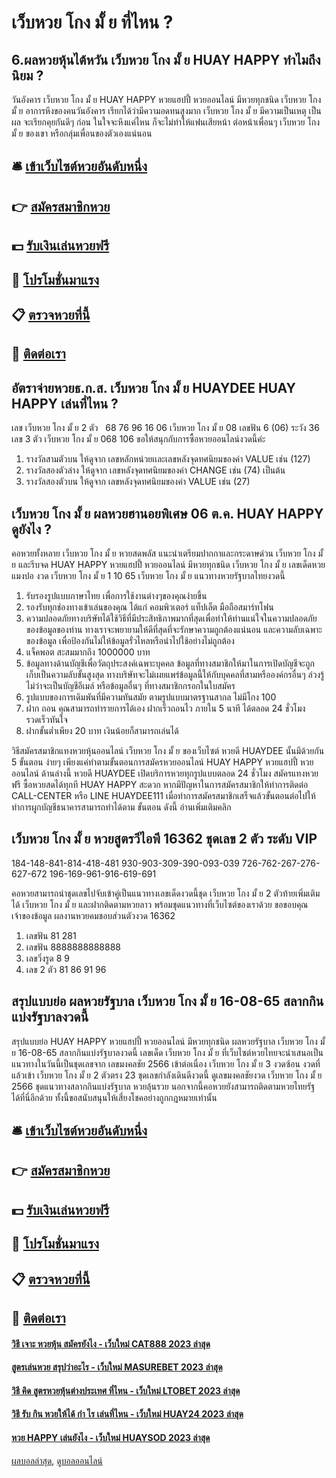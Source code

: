 # เว็บหวย โกง มั้ ย ที่ไหน ?
## 6.ผลหวยหุ้นไต้หวัน เว็บหวย โกง มั้ ย HUAY HAPPY ทำไมถึงนิยม ?
วันอังคาร เว็บหวย โกง มั้ ย HUAY HAPPY หวยแฮปปี้ หวยออนไลน์ มีหวยทุกชนิด เว็บหวย โกง มั้ ย อาการหึงของคนวันอังคาร เรียกได้ว่ามีความอดทนสูงมาก เว็บหวย โกง มั้ ย มีความเป็นเหตุ เป็นผล จะเรียกคุยกันดีๆ ก่อน ในใจจะหึงแค่ไหน ก็จะไม่ทำให้แฟนเสียหน้า ต่อหน้าเพื่อนๆ เว็บหวย โกง มั้ ย ของเขา หรือกลุ่มเพื่อนของตัวเองแน่นอน

## 🛎 [เข้าเว็บไซต์หวยอันดับหนึ่ง](https://bit.ly/3BG5bNw)
## 👉 [สมัครสมาชิกหวย](https://bit.ly/3BG5bNw)
## 💵 [รับเงินเล่นหวยฟรี](https://bit.ly/3C3mvgS)
## 👑 [โปรโมชั่นมาแรง](https://bit.ly/3C3mvgS)
## 📋 [ตรวจหวยที่นี้](https://bit.ly/3C3mvgS)
## 📱 [ติดต่อเรา](https://bit.ly/3C3mvgS)

## อัตราจ่ายหวยธ.ก.ส. เว็บหวย โกง มั้ ย HUAYDEE HUAY HAPPY เล่นที่ไหน ?
เลข เว็บหวย โกง มั้ ย 2 ตัว   68 76 96 16 06 เว็บหวย โกง มั้ ย 08
เลขฟัน 6 (06)
ระวัง 36
เลข 3 ตัว เว็บหวย โกง มั้ ย 068 106
ขอให้สนุกกับการซื้อหวยออนไลน์งวดนี้ค่ะ
1. รางวัลสามตัวบน ให้ดูจาก เลขหลักหน่วยเเละเลขหลังจุดทศนิยมของค่า VALUE เช่น (127)
2. รางวัลสองตัวล่าง ให้ดูจาก เลขหลังจุดทศนิยมของค่า CHANGE เช่น (74) เป็นต้น
3. รางวัลสองตัวบน ให้ดูจาก เลขหลังจุดทศนิยมของค่า VALUE เช่น (27)

## เว็บหวย โกง มั้ ย ผลหวยฮานอยพิเศษ 06 ต.ค. HUAY HAPPY ดูยังไง ?
คอหวยทั้งหลาย เว็บหวย โกง มั้ ย หวยสดพลัส แนะนำเตรียมปากกาและกระดาษด่วน เว็บหวย โกง มั้ ย และรีบจด HUAY HAPPY หวยแฮปปี้ หวยออนไลน์ มีหวยทุกชนิด เว็บหวย โกง มั้ ย เลขเด็ดหวยแมงปอ งวด เว็บหวย โกง มั้ ย 1 10 65 เว็บหวย โกง มั้ ย แนวทางหวยรัฐบาลไทยงวดนี้
1. รับรองรูปแบบภาษาไทย เพื่อการใช้งานต่างๆของคุณง่ายขึ้น
2. รองรับทุกช่องทางเข้าเล่นของคุณ ได้แก่ คอมพิวเตอร์ แท็ปเล็ต มือถือสมาร์ทโฟน
3. ความปลอดภัยทางบริษัทได้ใช้วิธีที่มีประสิทธิภาพมากที่สุดเพื่อทำให้ท่านแน่ใจในความปลอดภัยของข้อมูลของท่าน ทางเราจะพยายามให้ดีที่สุดที่จะรักษาความถูกต้องแน่นอน และความลับเฉพาะของข้อมูล เพื่อป้องกันไม่ให้ข้อมูลรั่วไหลหรือนำไปใช้อย่างไม่ถูกต้อง
4. แจ็คพอต สะสมมากถึง 1000000 บาท
5. ข้อมูลทางด้านบัญชีเพื่อวัตถุประสงค์เฉพาะบุคคล ข้อมูลที่ทางสมาชิกให้มาในการเปิดบัญชีจะถูกเก็บเป็นความลับขั้นสูงสุด ทางบริษัทจะไม่เผยแพร่ข้อมูลนี้ให้กับบุคคลที่สามหรือองค์กรอื่นๆ ล่วงรู้ ไม่ว่าจะเป็นบัญชีอีเมล์ หรือข้อมูลอื่นๆ ที่ทางสมาชิกกรอกในใบสมัคร
6. รูปแบบของการเดิมพันที่มีความทันสมัย ตามรูปแบบมาตรฐานสากล ไม่มีโกง 100
7. ฝาก ถอน คุณสามารถทำรายการได้เอง ฝากเร็วถอนไว ภายใน 5 นาที ได้ตลอด 24 ชั่วโมง รวดเร็วทันใจ
8. ฝากขั้นต่ำเพียง 20 บาท เงินน้อยก็สามารถเล่นได้

วิธีสมัครสมาชิกแทงหวยหุ้นออนไลน์ เว็บหวย โกง มั้ ย ของเว็บไซต์ หวยดี HUAYDEE นั้นมีด้วยกัน 5 ขั้นตอน ง่ายๆ เพียงแค่ทำตามขั้นตอนการสมัครหวยออนไลน์ HUAY HAPPY หวยแฮปปี้ หวยออนไลน์ ด้านล่างนี้
หวยดี HUAYDEE เปิดบริการหวยทุกรูปแบบตลอด 24 ชั่วโมง สมัครแทงหวยฟรี ซื้อหวยสดได้ทุกที HUAY HAPPY สะดวก หากมีปัญหาในการสมัครสมาชิกให้ทำการติดต่อ CALL-CENTER หรือ LINE HUAYDEE111
เมื่อทำการสมัครสมาชิกเสร็จแล้วขั้นตอนต่อไปให้ทำการผูกบัญชีธนาคารสามารถทำได้ตาม ขั้นตอน ดังนี้ อ่านเพิ่มเติมคลิก

## เว็บหวย โกง มั้ ย หวยสูตรวีไอพี 16362 ชุดเลข 2 ตัว ระดับ VIP
184-148-841-814-418-481
930-903-309-390-093-039
726-762-267-276-627-672
196-169-961-916-619-691

คอหวยสามารถนำชุดเลขไปจับเข้าคู่เป็นแนวทางเลขเด็ดงวดนี้ชุด เว็บหวย โกง มั้ ย 2 ตัวท้ายเพิ่มเติมได้ เว็บหวย โกง มั้ ย และฝากติดตามหวยลาว พร้อมชุดแนวทางที่เว็บไซต์ของเราด้วย
ขอขอบคุณเจ้าของข้อมูล
ผลงานหวยคมชอบส่วนตัวงวด 16362
1. เลขฟัน 81 281
2. เลขฟัน 8888888888888
3. เลขวิ่งรูด 8 9
4. เลข 2 ตัว 81 86 91 96

## สรุปแบบย่อ ผลหวยรัฐบาล เว็บหวย โกง มั้ ย 16-08-65 สลากกินแบ่งรัฐบาลงวดนี้
สรุปแบบย่อ HUAY HAPPY หวยแฮปปี้ หวยออนไลน์ มีหวยทุกชนิด ผลหวยรัฐบาล เว็บหวย โกง มั้ ย 16-08-65 สลากกินแบ่งรัฐบาลงวดนี้ เลขเด็ด เว็บหวย โกง มั้ ย ที่เว็บไซต์หวยไทยจะนำเสนอเป็นแนวทางในวันนี้เป็นชุดเลขจาก เลขมงคลชัย 2566 เข้าต่อเนื่อง เว็บหวย โกง มั้ ย 3 งวดซ้อน งวดที่แล้วเข้า เว็บหวย โกง มั้ ย 2 ตัวตรง 23 ชุดเลขกำลังเดินดีงวดนี้ ดูเลขมงคลชัยงวด เว็บหวย โกง มั้ ย 2566 ชุดแนวทางสลากกินแบ่งรัฐบาล หวยลุ้นรวย นอกจากนี้คอหวยยังสามารถติดตามหวยไทยรัฐได้ที่นี่อีกด้วย ทั้งนี้ขอสนับสนุนให้เสี่ยงโชคอย่างถูกกฎหมายเท่านั้น

## 🛎 [เข้าเว็บไซต์หวยอันดับหนึ่ง](https://bit.ly/3BG5bNw)
## 👉 [สมัครสมาชิกหวย](https://bit.ly/3BG5bNw)
## 💵 [รับเงินเล่นหวยฟรี](https://bit.ly/3C3mvgS)
## 👑 [โปรโมชั่นมาแรง](https://bit.ly/3C3mvgS)
## 📋 [ตรวจหวยที่นี้](https://bit.ly/3C3mvgS)
## 📱 [ติดต่อเรา](https://bit.ly/3C3mvgS)

#### [วิธี เจาะ หวยหุ้น สมัครยังไง - เว็บใหม่ CAT888 2023 ล่าสุด](https://atom.io/themes/วิธี%20เจาะ%20หวยหุ้น%20สมัครยังไง%20-%20เว็บใหม่%20cat888%202023%20ล่าสุด)
#### [สูตรเล่นหวย สรุปว่าอะไร - เว็บใหม่ MASUREBET 2023 ล่าสุด](https://atom.io/themes/สูตรเล่นหวย%20สรุปว่าอะไร%20-%20เว็บใหม่%20masurebet%202023%20ล่าสุด)
#### [วิธี คิด สูตรหวยหุ้นต่างประเทศ ที่ไหน - เว็บใหม่ LTOBET 2023 ล่าสุด](https://atom.io/themes/วิธี%20คิด%20สูตรหวยหุ้นต่างประเทศ%20ที่ไหน%20-%20เว็บใหม่%20ltobet%202023%20ล่าสุด)
#### [วิธี รับ กิน หวยให้ได้ กํา ไร เล่นที่ไหน - เว็บใหม่ HUAY24 2023 ล่าสุด](https://atom.io/themes/วิธี%20รับ%20กิน%20หวยให้ได้%20กํา%20ไร%20เล่นที่ไหน%20-%20เว็บใหม่%20huay24%202023%20ล่าสุด)
#### [หวย HAPPY เล่นยังไง - เว็บใหม่ HUAYSOD 2023 ล่าสุด](https://atom.io/themes/หวย%20happy%20เล่นยังไง%20-%20เว็บใหม่%20huaysod%202023%20ล่าสุด)

[ผลบอลล่าสุด](https://siamsport.tv "ผลบอลล่าสุด"), [ดูบอลออนไลน์](https://siamsport.tv/ดูบอลสด "ดูบอลออนไลน์")